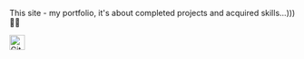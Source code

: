 This site - my portfolio, it's about completed projects and acquired skills...))) 👨‍🎓

<img alt="GitHub commit activity" src="https://img.shields.io/github/commit-activity/y/tamga05/Portfolio?style=flat-square" height="27">
